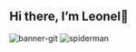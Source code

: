 ## Hi there, I’m Leonel👋
![banner-git](https://github.com/user-attachments/assets/29d96842-c195-4923-81ff-f6df43481156) ![spiderman](https://github.com/user-attachments/assets/5254c72a-9051-4e3d-9dc6-5250ff3ce017)


<!--
**leocorrea19/leocorrea19** is a ✨ _special_ ✨ repository because its `README.md` (this file) appears on your GitHub profile.

Here are some ideas to get you started:

- 🔭 I’m currently working on ...
- 🌱 I’m currently learning ...
- 👯 I’m looking to collaborate on ...
- 🤔 I’m looking for help with ...
- 💬 Ask me about ...
- 📫 How to reach me: ...
- 😄 Pronouns: ...
- ⚡ Fun fact: ...
-->
